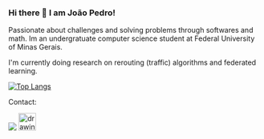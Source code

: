 ### Hi there 👋 I am João Pedro!
Passionate about challenges and solving problems through softwares and math. Im an undergratuate computer science student at Federal University of Minas Gerais. 

I'm currently doing research on rerouting (traffic) algorithms and federated learning.

[![Top Langs](https://github-readme-stats.vercel.app/api/top-langs/?username=JoaoP-Silva&exclude_repo=Covid-analysis)](https://github.com/anuraghazra/github-readme-stats)


Contact:

[<img src="https://img.shields.io/badge/linkedin-%230077B5.svg?&style=for-the-badge&logo=linkedin&logoColor=white" />](https://www.linkedin.com/in/joao-pedro-fernandes-silva/)
[<img src="https://w7.pngwing.com/pngs/569/605/png-transparent-internet-icon-internet-access-web-browser-circle-with-line-through-it-angle-text-logo.png" alt="drawing" width="35" />](https://www.linkedin.com/in/joao-pedro-fernandes-silva/)
